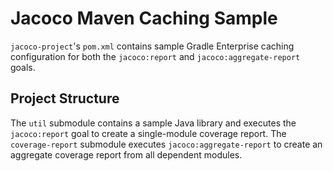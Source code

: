 # Jacoco Maven Caching Sample

`jacoco-project`'s `pom.xml` contains sample Gradle Enterprise caching configuration for both the `jacoco:report` and `jacoco:aggregate-report` goals.

## Project Structure

The `util` submodule contains a sample Java library and executes the `jacoco:report` goal to create a single-module coverage report. The `coverage-report` submodule executes `jacoco:aggregate-report` to create an aggregate coverage report from all dependent modules.